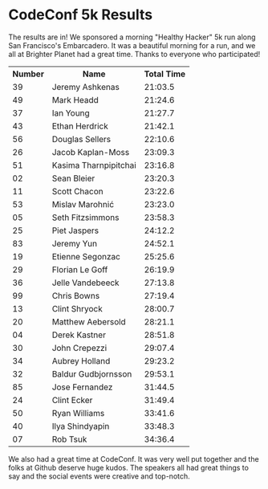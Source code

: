 
# CodeConf 5k Results

The results are in! We sponsored a morning "Healthy Hacker" 5k run along San Francisco's Embarcadero. It was a beautiful morning for a run, and we all at Brighter Planet had a great time. Thanks to everyone who participated!

<table>
<tr><th>Number</th><th>Name</th><th>Total Time</th></tr>
<tr><td>39</td><td>Jeremy Ashkenas</td><td>21:03.5</td></tr>
<tr><td>49</td><td>Mark Headd</td><td>21:24.6</td></tr>
<tr><td>37</td><td>Ian Young</td><td>21:27.7</td></tr>
<tr><td>43</td><td>Ethan Herdrick</td><td>21:42.1</td></tr>
<tr><td>56</td><td>Douglas Sellers</td><td>22:10.6</td></tr>
<tr><td>26</td><td>Jacob Kaplan-Moss</td><td>23:09.3</td></tr>
<tr><td>51</td><td>Kasima Tharnpipitchai</td><td>23:16.8</td></tr>
<tr><td>02</td><td>Sean Bleier</td><td>23:20.3</td></tr>
<tr><td>11</td><td>Scott Chacon</td><td>23:22.6</td></tr>
<tr><td>53</td><td>Mislav Marohnić</td><td>23:23.0</td></tr>
<tr><td>05</td><td>Seth Fitzsimmons</td><td>23:58.3</td></tr>
<tr><td>25</td><td>Piet Jaspers</td><td>24:12.2</td></tr>
<tr><td>83</td><td>Jeremy Yun</td><td>24:52.1</td></tr>
<tr><td>19</td><td>Etienne Segonzac</td><td>25:25.6</td></tr>
<tr><td>29</td><td>Florian Le Goff</td><td>26:19.9</td></tr>
<tr><td>36</td><td>Jelle Vandebeeck</td><td>27:13.8</td></tr>
<tr><td>99</td><td>Chris Bowns</td><td>27:19.4</td></tr>
<tr><td>13</td><td>Clint Shryock</td><td>28:00.7</td></tr>
<tr><td>20</td><td>Matthew Aebersold</td><td>28:21.1</td></tr>
<tr><td>04</td><td>Derek Kastner</td><td>28:51.8</td></tr>
<tr><td>30</td><td>John Crepezzi</td><td>29:07.4</td></tr>
<tr><td>34</td><td>Aubrey Holland</td><td>29:23.2</td></tr>
<tr><td>32</td><td>Baldur Gudbjornsson</td><td>29:53.1</td></tr>
<tr><td>85</td><td>Jose Fernandez</td><td>31:44.5</td></tr>
<tr><td>24</td><td>Clint Ecker</td><td>31:49.4</td></tr>
<tr><td>50</td><td>Ryan Williams</td><td>33:41.6</td></tr>
<tr><td>40</td><td>Ilya Shindyapin</td><td>33:48.3</td></tr>
<tr><td>07</td><td>Rob Tsuk</td><td>34:36.4</td></tr>
</table>

We also had a great time at CodeConf. It was very well put together and the folks at Github deserve huge kudos. The speakers all had great things to say and the social events were creative and top-notch.
